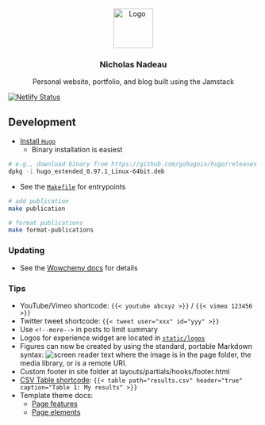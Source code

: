 <br />
<p align="center">
<a href="https://github.com/nnadeau/nicholasnadeau-me">
<img src="https://raw.githubusercontent.com/nnadeau/nicholasnadeau-me/master/assets/images/logo.png" alt="Logo" width="80" height="80">
</a>

<h3 align="center">Nicholas Nadeau</h3>

<p align="center">
Personal website, portfolio, and blog built using the Jamstack
</p>
</p>


[![Netlify Status](https://api.netlify.com/api/v1/badges/96cf62a7-5c7d-4610-b84f-de0afc34773c/deploy-status)](https://app.netlify.com/sites/competent-panini-00973b/deploys)

## Development

- [Install `Hugo`](https://gohugo.io/getting-started/installing/#binary-cross-platform)
  - Binary installation is easiest

```bash
# e.g., download binary from https://github.com/gohugoio/hugo/releases
dpkg -i hugo_extended_0.97.1_Linux-64bit.deb
```

- See the [`Makefile`](./Makefile) for entrypoints

```bash
# add publication
make publication

# format publications
make format-publications
```

### Updating

- See the [Wowchemy docs](https://wowchemy.com/docs/hugo-tutorials/update/) for details

### Tips

- YouTube/Vimeo shortcode: `{{< youtube abcxyz >}}` / `{{< vimeo 123456 >}}`
- Twitter tweet shortcode: `{{< tweet user="xxx" id="yyy" >}}`
- Use `<!--more-->` in posts to limit summary
- Logos for experience widget are located in [`static/logos`](./static/logos)
- Figures can now be created by using the standard, portable Markdown syntax: ![screen reader text](image.jpg "caption") where the image is in the page folder, the media library, or is a remote URI.
- Custom footer in site folder at layouts/partials/hooks/footer.html
- [CSV Table shortcode](https://wowchemy.com/docs/content/writing-markdown-latex/#csv-table): `{{< table path="results.csv" header="true" caption="Table 1: My results" >}}`
- Template theme docs:
  - [Page features](https://wowchemy.com/docs/content/page-features/)
  - [Page elements](https://wowchemy.com/docs/content/writing-markdown-latex/)
